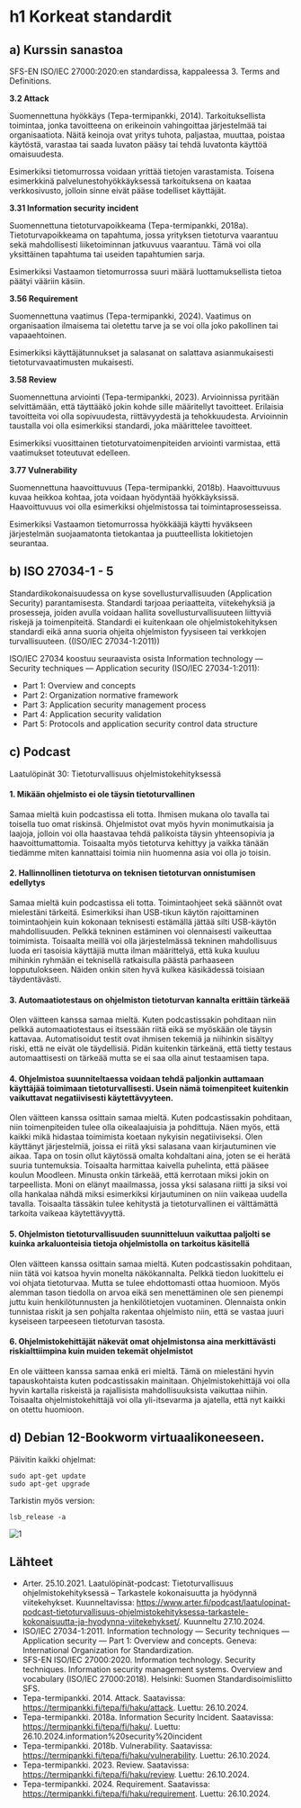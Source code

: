 # h1 Korkeat standardit

## a) Kurssin sanastoa

SFS-EN ISO/IEC 27000:2020:en standardissa, kappaleessa 3. Terms and Definitions. 

**3.2 Attack**

Suomennettuna hyökkäys (Tepa-termipankki, 2014). Tarkoituksellista toimintaa, jonka tavoitteena on erikeinoin vahingoittaa järjestelmää tai organisaatiota. Näitä keinoja ovat yritys tuhota, paljastaa, muuttaa, poistaa käytöstä, varastaa tai saada luvaton pääsy tai tehdä luvatonta käyttöä omaisuudesta. 

Esimerkiksi tietomurrossa voidaan yrittää tietojen varastamista. Toisena esimerkkinä palvelunestohyökkäyksessä tarkoituksena on kaataa verkkosivusto, jolloin sinne eivät pääse todelliset käyttäjät.

**3.31 Information security incident**

Suomennettuna tietoturvapoikkeama (Tepa-termipankki, 2018a). Tietoturvapoikkeama on tapahtuma, jossa yrityksen tietoturva vaarantuu sekä mahdollisesti liiketoiminnan jatkuvuus vaarantuu. Tämä voi olla yksittäinen tapahtuma tai useiden tapahtumien sarja. 

Esimerkiksi Vastaamon tietomurrossa suuri määrä luottamuksellista tietoa päätyi vääriin käsiin. 

**3.56 Requirement**

Suomennettuna vaatimus (Tepa-termipankki, 2024). Vaatimus on organisaation ilmaisema tai oletettu tarve ja se voi olla joko pakollinen tai vapaaehtoinen. 

Esimerkiksi käyttäjätunnukset ja salasanat on salattava asianmukaisesti tietoturvavaatimusten mukaisesti.

**3.58 Review**

Suomennettuna arviointi (Tepa-termipankki, 2023). Arvioinnissa pyritään selvittämään, että täyttääkö jokin kohde sille määritellyt tavoitteet. Erilaisia tavoitteita voi olla sopivuudesta, riittävyydestä ja tehokkuudesta. Arvioinnin taustalla voi olla esimerkiksi standardi, joka määrittelee tavoitteet.

Esimerkiksi vuosittainen tietoturvatoimenpiteiden arviointi varmistaa, että vaatimukset toteutuvat edelleen.

**3.77 Vulnerability**

Suomennettuna haavoittuvuus (Tepa-termipankki, 2018b). Haavoittuvuus kuvaa heikkoa kohtaa, jota voidaan hyödyntää hyökkäyksissä. Haavoittuvuus voi olla esimerkiksi ohjelmistossa tai toimintaprosesseissa.  

Esimerkiksi Vastaamon tietomurrossa hyökkääjä käytti hyväkseen järjestelmän suojaamatonta tietokantaa ja puutteellista lokitietojen seurantaa.

## b) ISO 27034-1 - 5

Standardikokonaisuudessa on kyse sovellusturvallisuuden (Application Security) parantamisesta. Standardi tarjoaa periaatteita, viitekehyksiä ja prosesseja, joiden avulla voidaan hallita sovellusturvallisuuteen liittyviä riskejä ja toimenpiteitä. Standardi ei kuitenkaan ole ohjelmistokehityksen standardi eikä anna suoria ohjeita ohjelmiston fyysiseen tai verkkojen turvallisuuteen. ((ISO/IEC 27034-1:2011))

ISO/IEC 27034 koostuu seuraavista osista
Information technology — Security techniques ― Application security (ISO/IEC 27034-1:2011): 
- Part 1: Overview and concepts 
- Part 2: Organization normative framework
- Part 3: Application security management process
- Part 4: Application security validation
- Part 5: Protocols and application security control data structure 

## c) Podcast

Laatulöpinät 30: Tietoturvallisuus ohjelmistokehityksessä

#### 1. Mikään ohjelmisto ei ole täysin tietoturvallinen 

Samaa mieltä kuin podcastissa eli totta. Ihmisen mukana olo tavalla tai toisella tuo omat riskinsä. Ohjelmistot ovat myös hyvin monimutkaisia ja laajoja, jolloin voi olla haastavaa tehdä palikoista täysin yhteensopivia ja haavoittumattomia. Toisaalta myös tietoturva kehittyy ja vaikka tänään tiedämme miten kannattaisi toimia niin huomenna asia voi olla jo toisin. 

#### 2. Hallinnollinen tietoturva on teknisen tietoturvan onnistumisen edellytys 

Samaa mieltä kuin podcastissa eli totta. Toimintaohjeet sekä säännöt ovat mielestäni tärkeitä. Esimerkiksi ihan USB-tikun käytön rajoittaminen toimintaohjein kuin kokonaan teknisesti estämällä jättää silti USB-käytön mahdollisuuden. Pelkkä tekninen estäminen voi olennaisesti vaikeuttaa toimimista. Toisaalta meillä voi olla järjestelmässä tekninen mahdollisuus luoda eri tasoisia käyttäjiä mutta ilman määrittelyä, että kuka kuuluu mihinkin ryhmään ei teknisellä ratkaisulla päästä parhaaseen lopputulokseen. Näiden onkin siten hyvä kulkea käsikädessä toisiaan täydentävästi.

#### 3. Automaatiotestaus on ohjelmiston tietoturvan kannalta erittäin tärkeää 

Olen väitteen kanssa samaa mieltä. Kuten podcastissakin pohditaan niin pelkkä automaatiotestaus ei itsessään riitä eikä se myöskään ole täysin kattavaa. Automatisoidut testit ovat ihmisen tekemiä ja niihinkin sisältyy riski, että ne eivät ole täydellisiä. Pidän kuitenkin tärkeänä, että tietty testaus automaattisesti on tärkeää mutta se ei saa olla ainut testaamisen tapa.

#### 4. Ohjelmistoa suunniteltaessa voidaan tehdä paljonkin auttamaan käyttäjää toimimaan tietoturvallisesti. Usein nämä toimenpiteet kuitenkin vaikuttavat negatiivisesti käytettävyyteen. 

Olen väitteen kanssa osittain samaa mieltä. Kuten podcastissakin pohditaan, niin toimenpiteiden tulee olla oikealaajuisia ja pohdittuja. Näen myös, että kaikki mikä hidastaa toimimista koetaan nykyisin negatiiviseksi. Olen käyttänyt järjestelmiä, joissa ei riitä yksi salasana vaan kirjautuminen vie aikaa. Tapa on tosin ollut käytössä omalta kohdaltani aina, joten se ei herätä suuria tuntemuksia. Toisaalta harmittaa kaivella puhelinta, että pääsee koulun Moodleen. Minusta onkin tärkeää, että kerrotaan miksi jokin on tarpeellista. Moni on elänyt maailmassa, jossa yksi salasana riitti ja siksi voi olla hankalaa nähdä miksi esimerkiksi kirjautuminen on niin vaikeaa uudella tavalla. Toisaalta tässäkin tulee kehitystä ja tietoturvallinen ei välttämättä tarkoita vaikeaa käytettävyyttä.

#### 5. Ohjelmiston tietoturvallisuuden suunnitteluun vaikuttaa paljolti se kuinka arkaluonteisia tietoja ohjelmistolla on tarkoitus käsitellä  

Olen väitteen kanssa osittain samaa mieltä. Kuten podcastissakin pohditaan, niin tätä voi katsoa hyvin monelta näkökannalta. Pelkkä tiedon luokittelu ei voi ohjata tietoturvaa. Mutta se tulee ehdottomasti ottaa huomioon. Myös alemman tason tiedolla on arvoa eikä sen menettäminen ole sen pienempi juttu kuin henkilötunnusten ja henkilötietojen vuotaminen. Olennaista onkin tunnistaa riskit ja sen pohjalta rakentaa ohjelmisto niin, että se vastaa juuri kyseiseen tarpeeseen tietoturvan tasosta.

#### 6. Ohjelmistokehittäjät näkevät omat ohjelmistonsa aina merkittävästi riskialttiimpina kuin muiden tekemät ohjelmistot 

En ole väitteen kanssa samaa enkä eri mieltä. Tämä on mielestäni hyvin tapauskohtaista kuten podcastissakin mainitaan. Ohjelmistokehittäjä voi olla hyvin kartalla riskeistä ja rajallisista mahdollisuuksista vaikuttaa niihin. Toisaalta ohjelmistokehittäjä voi olla yli-itsevarma ja ajatella, että nyt kaikki on otettu huomioon. 

## d) Debian 12-Bookworm virtuaalikoneeseen. 

Päivitin kaikki ohjelmat:

    sudo apt-get update
    sudo apt-get upgrade

Tarkistin myös version:

    lsb_release -a

![1](https://github.com/user-attachments/assets/613c0612-7e98-471f-aa46-064038e76612)

## Lähteet

- Arter. 25.10.2021. Laatulöpinät-podcast: Tietoturvallisuus ohjelmistokehityksessä – Tarkastele kokonaisuutta ja hyödynnä viitekehykset. Kuunneltavissa: https://www.arter.fi/podcast/laatulopinat-podcast-tietoturvallisuus-ohjelmistokehityksessa-tarkastele-kokonaisuutta-ja-hyodynna-viitekehykset/. Kuunneltu 27.10.2024.
- ISO/IEC 27034-1:2011. Information technology — Security techniques — Application security — Part 1: Overview and concepts. Geneva: International Organization for Standardization.
- SFS-EN ISO/IEC 27000:2020. Information technology. Security techniques. Information security management systems. Overview and vocabulary (ISO/IEC 27000:2018). Helsinki: Suomen Standardisoimisliitto SFS.
- Tepa-termipankki. 2014. Attack. Saatavissa: https://termipankki.fi/tepa/fi/haku/attack. Luettu: 26.10.2024.
- Tepa-termipankki. 2018a. Information Security Incident. Saatavissa: https://termipankki.fi/tepa/fi/haku/. Luettu: 26.10.2024.information%20security%20incident
- Tepa-termipankki. 2018b. Vulnerability. Saatavissa: https://termipankki.fi/tepa/fi/haku/vulnerability. Luettu: 26.10.2024.
- Tepa-termipankki. 2023. Review. Saatavissa: https://termipankki.fi/tepa/fi/haku/review. Luettu: 26.10.2024.
- Tepa-termipankki. 2024. Requirement. Saatavissa: https://termipankki.fi/tepa/fi/haku/requirement. Luettu: 26.10.2024.


